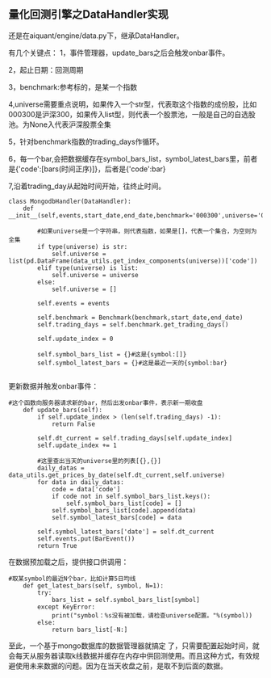 ## 量化回测引擎之DataHandler实现

还是在aiquant/engine/data.py下，继承DataHandler。

有几个关键点：
1，事件管理器，update_bars之后会触发onbar事件。

2，起止日期：回测周期

3，benchmark:参考标的，是某一个指数

4,universe需要重点说明，如果传入一个str型，代表取这个指数的成份股，比如000300是沪深300，如果传入list型，则代表一个股票池，一般是自己的自选股池。为None入代表沪深股票全集

5，针对benchmark指数的trading_days作循环。

6，每一个bar,会把数据缓存在symbol_bars_list，symbol_latest_bars里，前者是{'code':[bars(时间正序)]}，后者是{'code':bar}

7,沿着trading_day从起始时间开始，往终止时间。
```
class MongodbHandler(DataHandler):
    def __init__(self,events,start_date,end_date,benchmark='000300',universe='000300'):

        #如果universe是一个字符串，则代表指数，如果是[]，代表一个集合，为空则为全集
        if type(universe) is str:
            self.universe = list(pd.DataFrame(data_utils.get_index_components(universe))['code'])
        elif type(universe) is list:
            self.universe = universe
        else:
            self.universe = []

        self.events = events

        self.benchmark = Benchmark(benchmark,start_date,end_date)
        self.trading_days = self.benchmark.get_trading_days()

        self.update_index = 0

        self.symbol_bars_list = {}#这是{symbol:[]}
        self.symbol_latest_bars = {}#这是最近一天的{symbol:bar}


```

更新数据并触发onbar事件：

```
#这个函数向服务器请求新的bar，然后出发onbar事件，表示新一期收盘
    def update_bars(self):
        if self.update_index > (len(self.trading_days) -1):
            return False

        self.dt_current = self.trading_days[self.update_index]
        self.update_index += 1

        #这里查出当天的universe里的列表[{},{}]
        daily_datas = data_utils.get_prices_by_date(self.dt_current,self.universe)
        for data in daily_datas:
            code = data['code']
            if code not in self.symbol_bars_list.keys():
                self.symbol_bars_list[code] = []
            self.symbol_bars_list[code].append(data)
            self.symbol_latest_bars[code] = data

        self.symbol_latest_bars['date'] = self.dt_current
        self.events.put(BarEvent())
        return True
```

在数据预加载之后，提供接口供调用：
```
#取某symbol的最近N个bar，比如计算5日均线
    def get_latest_bars(self, symbol, N=1):
        try:
            bars_list = self.symbol_bars_list[symbol]
        except KeyError:
            print("symbol：%s没有被加载，请检查universe配置。"%(symbol))
        else:
            return bars_list[-N:]
```

至此，一个基于mongo数据库的数据管理器就搞定 了，只需要配置起始时间，就会每天从服务器读取k线数据并缓存在内存中供回测使用。而且这种方式，有效规避使用未来数据的问题。因为在当天收盘之前，是取不到后面的数据。

